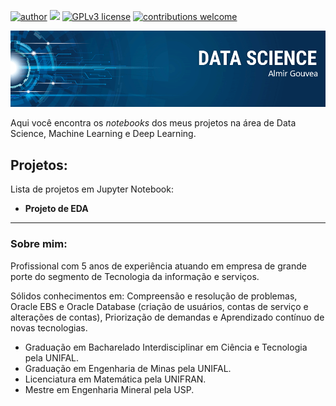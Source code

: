 [![author](https://img.shields.io/badge/author-almirgouvea-red.svg)](https://www.linkedin.com/in/almirgouvea) [![](https://img.shields.io/badge/python-3.7+-blue.svg)](https://www.python.org/downloads/release/python-365/) [![GPLv3 license](https://img.shields.io/badge/License-GPLv3-blue.svg)](http://perso.crans.org/besson/LICENSE.html) [![contributions welcome](https://img.shields.io/badge/contributions-welcome-brightgreen.svg?style=flat)](https://github.com/carlosfab/data_science/issues)

<p align="center">
  <img src="banner.png" >
</p>

Aqui você encontra os *notebooks* dos meus projetos na área de Data Science, Machine Learning e Deep Learning.

## Projetos:
Lista de projetos em Jupyter Notebook:

* **Projeto de EDA**


---

### Sobre mim:

Profissional com 5 anos de experiência atuando em empresa de grande porte do segmento de Tecnologia da informação e serviços.

Sólidos conhecimentos em: Compreensão e resolução de problemas, Oracle EBS e Oracle Database (criação de usuários, contas de serviço e alterações de contas), Priorização de demandas e Aprendizado contínuo de novas tecnologias.

* Graduação em Bacharelado Interdisciplinar em Ciência e Tecnologia pela UNIFAL.
* Graduação em Engenharia de Minas pela UNIFAL.
* Licenciatura em Matemática pela UNIFRAN.
* Mestre em Engenharia Mineral pela USP.

